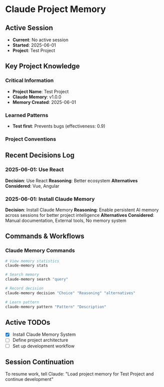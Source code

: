 # Claude Project Memory

## Active Session
- **Current**: No active session
- **Started**: 2025-06-01
- **Project**: Test Project

## Key Project Knowledge

### Critical Information
- **Project Name**: Test Project
- **Claude Memory**: v1.0.0
- **Memory Created**: 2025-06-01

### Learned Patterns
- **Test first**: Prevents bugs (effectiveness: 0.9)

### Project Conventions
<!-- Discovered during development -->

## Recent Decisions Log

### 2025-06-01: Use React
**Decision**: Use React
**Reasoning**: Better ecosystem
**Alternatives Considered**: Vue, Angular


### 2025-06-01: Install Claude Memory
**Decision**: Install Claude Memory
**Reasoning**: Enable persistent AI memory across sessions for better project intelligence
**Alternatives Considered**: Manual documentation, External tools, No memory system


## Commands & Workflows

### Claude Memory Commands
```bash
# View memory statistics
claude-memory stats

# Search memory
claude-memory search "query"

# Record decision
claude-memory decision "Choice" "Reasoning" "alternatives"

# Learn pattern
claude-memory pattern "Pattern" "Description"
```

## Active TODOs
- [x] Install Claude Memory System
- [ ] Define project architecture
- [ ] Set up development workflow

## Session Continuation
To resume work, tell Claude:
"Load project memory for Test Project and continue development"
